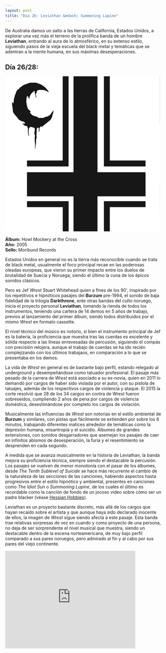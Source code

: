 ```yaml
---
layout: post
title: "Día 26: Leviathan &mdash; Summoning Lupine"
---
```


De Australia damos un salto a las tierras de California, Estados Unidos, a explorar una vez más el terreno de la prolífica banda de un hombre **Leviathan**, entrando al aura de lo atmosférico, en su extenso estilo, siguiendo pasos de la vieja escuela del black metal y temáticas que se adentran a la mente humana, en sus máximas desesperaciones.

<!-- more -->

## Día 26/28:

![Portada del Álbum](/images/leviathan-howlmockeryatthecross.jpg)

**Álbum:** Howl Mockery at the Cross  
**Año:** 2005  
**Sello:** Moribund Records  

Estados Unidos en general no es la tierra más reconocible cuando se trata de black metal, usualmente el foco principal recae en las poderosas oleadas europeas, que vieron su primer impacto entre los duelos de brutalidad de Suecia y Noruega, siendo el último la cuna de los épicos sonidos clásicos.

Pero es Jef *Wrest* Stuart Whitehead quien a fines de los 90', inspirado por los repetitivos e hipnóticos pasajes del **Burzum** pre-1994, el sonido de baja fidelidad de la trilogía **Darkthrone**, ente otras bandas del culto noruego, inicia el proyecto personal **Leviathan**, tomando la rienda de todos los instrumentos, teniendo una cartera de 14 demos en 5 años de trabajo, previos al lanzamiento del primer álbum, siendo todos distribuidos por el mismo *Wrest* en formato cassette.

El nivel técnico del músico es notorio, si bien el instrumento principal de Jef es la batería, la proficiencia que muestra tras las cuerdas es excelente y sólida respecto a las líneas enrevesadas de percusión, siguiendo el compás con precisión relojera, aunque el trabajo de cuerdas se ha ido recién complejizando con los últimos trabajaos, en comparación a lo que se presentaba en los demos.

La vida de *Wrest* en general es de bastante bajo perfil, estando relegado al underground y desempeñándose como tatuador profesional. El pasaje más pesado de la carrera de *Wrest* está asociado a su ex-novia, quien en 2011 lo demandó por cargos de haber sido violada por el autor, con su pistola de tatuajes, además de los respectivos cargos de violencia y ataque. El 2015 la corte resolvió que 28 de los 34 cargos en contra de Wrest fueron sobreseídos, cumpliendo 2 años de pena por cargos de violencia doméstica, desestimándose por completo los cargos de violación.

Musicalmente las influencias de *Wrest* son notorias en el estilo ambiental de **Burzum** y similares, con pistas que fácilmente se extienden por sobre los 6 minutos, trabajando diferentes matices alrededor de temáticas como la depresión humana, misantropía y el suicidio. Álbumes de grandes extensiones, con sonidos desgarradores que asemejan los pasajes de caer en infinitos abismos de desesperación, la furia y el resentimiento se desprenden en cada segundo.

A medida que se avanza musicalmente en la historia de Leviathan, la banda mejora su proficiencia técnica, siempre siendo el destacable la percusión. Los pasajes se vuelven de menor monotonía con el pasar de los álbumes, desde *The Tenth Sublevel of Suicide* se hace más recurrente el cambio de la naturaleza de las secciones de las canciones, habiendo aspectos hasta progresivos entre el estilo hipnótico y ambiental, presentes en canciones como *The Idiot Sun* o *Summoning Lupine*, de los cuales el último es recordable como la canción de fondo de un jocoso video sobre cómo ser un padre blacker (véase [Hessian Hobbies](http://www.youtube.com/watch?v=BZGa40Hl4zI)).

Leviathan es un proyecto bastante discreto, más allá de los cargos que hayan recaído sobre el artista y que aunque haya sido declarado inocente de ellos, la imagen de *Wrest* sigue siendo afecta a este pasaje. Esta banda trae relativas sorpresas de vez en cuando y como proyecto de una persona, no deja de ser sorprendente el nivel musical que muestra, siendo un destacable dentro de la escena norteamericana, de muy bajo perfil comparado a sus pares noruegos, pero admirado al fin y al cabo por sus pares del viejo continente.

<iframe width="420" height="315" src="https://www.youtube.com/embed/oflaE-XpAZM" frameborder="0" allowfullscreen></iframe>